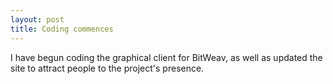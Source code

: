 ```yaml
---
layout: post
title: Coding commences
---
```

I have begun coding the graphical client for BitWeav, as well as updated the site to attract people to the project's presence.
